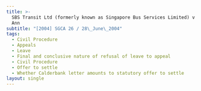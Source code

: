 ```yaml
---
title: >-
  SBS Transit Ltd (formerly known as Singapore Bus Services Limited) v Koh Swee
  Ann
subtitle: "[2004] SGCA 26 / 28\_June\_2004"
tags:
  - Civil Procedure
  - Appeals
  - Leave
  - Final and conclusive nature of refusal of leave to appeal
  - Civil Procedure
  - Offer to settle
  - Whether Calderbank letter amounts to statutory offer to settle
layout: single
---
```


